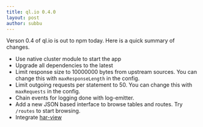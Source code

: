 ```yaml
---
title: ql.io 0.4.0
layout: post
author: subbu
---
```


Verson 0.4 of ql.io is out to npm today. Here is a quick summary of changes.

* Use native cluster module to start the app
* Upgrade all dependencies to the latest
* Limit response size to 10000000 bytes from upstream sources. You can change this with
  `maxResponseLength` in the config.
* Limit outgoing requests per statement to 50. You can change this with `maxRequests` in the config.
* Chain events for logging done with log-emitter.
* Add a new JSON based interface to browse tables and routes. Try `/routes` to start browsing.
* Integrate [har-view](https://github.com/s3u/har-view)


